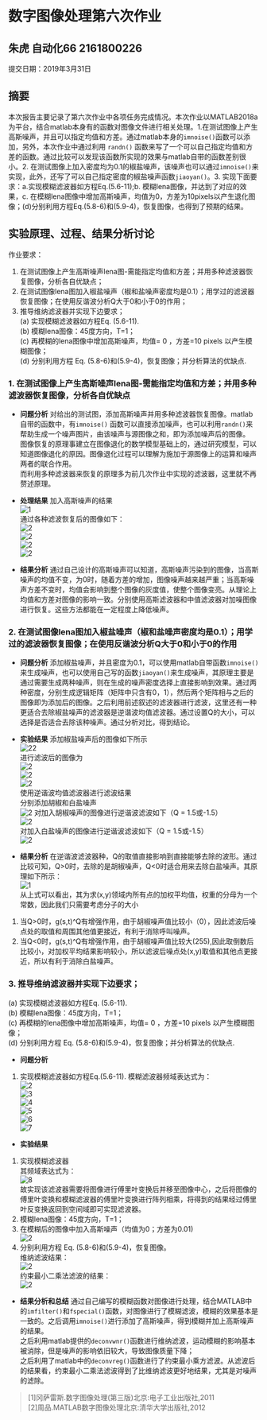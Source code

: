 # 数字图像处理第六次作业
## 朱虎 自动化66 2161800226

提交日期：2019年3月31日   

## 摘要
本次报告主要记录了第六次作业中各项任务完成情况。本次作业以MATLAB2018a为平台，结合matlab本身有的函数对图像文件进行相关处理。1.在测试图像上产生高斯噪声，并且可以指定均值和方差。通过matlab本身的`imnoise()`函数可以添加，另外，本次作业中通过利用 `randn()` 函数来写了一个可以自己指定均值和方差的函数。通过比较可以发现该函数所实现的效果与matlab自带的函数差别很小。2. 在测试图像上加入密度均为0.1的椒盐噪声，该噪声也可以通过`imnoise()`来实现，此外，还写了可以自己指定密度的椒盐噪声函数`jiaoyan()`。3. 实现下面要求：a.实现模糊滤波器如方程Eq.(5.6-11);b. 模糊lena图像，并达到了对应的效果，c. 在模糊lena图像中增加高斯噪声，均值为0，方差为10pixels以产生退化图像；(d)分别利用方程Eq.(5.8-6)和(5.9-4)，恢复图像，也得到了预期的结果。
## 实验原理、过程、结果分析讨论
作业要求：  
1. 在测试图像上产生高斯噪声lena图-需能指定均值和方差；并用多种滤波器恢复图像，分析各自优缺点；  
2. 在测试图像lena图加入椒盐噪声（椒和盐噪声密度均是0.1）；用学过的滤波器恢复图像；在使用反谐波分析Q大于0和小于0的作用；  
3. 推导维纳滤波器并实现下边要求；  
(a) 实现模糊滤波器如方程Eq. (5.6-11).  
(b) 模糊lena图像：45度方向，T=1；   
(c) 再模糊的lena图像中增加高斯噪声，均值= 0 ，方差=10 pixels 以产生模糊图像；  
(d) 分别利用方程 Eq. (5.8-6)和(5.9-4)，恢复图像；并分析算法的优缺点.   

### 1. 在测试图像上产生高斯噪声lena图-需能指定均值和方差；并用多种滤波器恢复图像，分析各自优缺点
- **问题分析**
对给出的测试图，添加高斯噪声并用多种滤波器恢复图像。matlab自带的函数中，有`imnoise()` 函数可以直接添加噪声，也可以利用`randn()`来帮助生成一个噪声图片，由该噪声与源图像之和，即为添加噪声后的图像。  
图像恢复的原理事建立在图像退化的数学模型基础上的，通过研究模型，可以知道图像退化的原因。图像退化过程可以理解为施加于源图像上的运算和噪声两者的联合作用。  
而利用多种滤波器来恢复的原理多为前几次作业中实现的滤波器，这里就不再赘述原理。
- **处理结果**
加入高斯噪声的结果  
![1](https://github.com/zhuhu00/hw6/tree/master/pic/p_g.jpg)  
通过各种滤波恢复后的图像如下：  
![2](https://github.com/zhuhu00/hw6/tree/master/pic/p11_z.jpg)    
![2](https://github.com/zhuhu00/hw6/tree/master/pic/p12.jpg)   
![2](https://github.com/zhuhu00/hw6/tree/master/pic/p13.jpg)   
![2](https://github.com/zhuhu00/hw6/tree/master/pic/p15.jpg)   

- **结果分析**
通过自己设计的高斯噪声可以知道，高斯噪声污染到的图像，当高斯噪声的均值不变，为0时，随着方差的增加，图像噪声越来越严重；当高斯噪声方差不变时，均值会影响到整个图像的灰度值，使整个图像变亮。从理论上均值和方差对图像的影响一致。分别使用高斯滤波器和中值滤波器对加噪图像进行恢复。这些方法都能在一定程度上降低噪声。

### 2. 在测试图像lena图加入椒盐噪声（椒和盐噪声密度均是0.1）；用学过的滤波器恢复图像；在使用反谐波分析Q大于0和小于0的作用
- **问题分析** 
添加椒盐噪声，并且密度为0.1，可以使用matlab自带函数`imnoise()`来生成噪声，也可以使用自己写的函数`jiaoyan()`来生成噪声，其原理主要是通过需要生成两种噪声，则在生成的噪声密度选择上直接影响到效果。通过两种密度，分别生成逻辑矩阵（矩阵中只含有0，1），然后两个矩阵相与之后的图像即为添加后的图像。之后利用前述叙述的滤波器进行滤波，这里还有一种更适合去除椒盐噪声的滤波器是逆谐波均值滤波器。通过设置Q的大小，可以选择是否适合去除该种噪声。通过分析对比，得到结论。
- **实验结果**
添加椒盐噪声后的图像如下所示    
![22](https://github.com/zhuhu00/hw6/tree/master/pic/p_j.jpg)  
进行滤波后的图像为    
![2](https://github.com/zhuhu00/hw6/tree/master/pic/p21.jpg)  
![2](https://github.com/zhuhu00/hw6/tree/master/pic/p23.jpg)  
![2](https://github.com/zhuhu00/hw6/tree/master/pic/p25.jpg)    
使用逆谐波均值滤波器进行滤波结果    
分别添加胡椒和白盐噪声    
![2](https://github.com/zhuhu00/hw6/tree/master/pic/p2_j_y.jpg)
对加入胡椒噪声的图像进行逆谐波滤波如下（Q = 1.5或-1.5）     
![2](https://github.com/zhuhu00/hw6/tree/master/pic/p2_h_nxb.jpg)     
对加入白盐噪声的图像进行逆谐波滤波如下（Q = 1.5或-1.5）      
![2](https://github.com/zhuhu00/hw6/tree/master/pic/p2_h_nxb.jpg)   
 
- **结果分析**
在逆谐波滤波器种，Q的取值直接影响到直接能够去除的波形。通过比较可知，Q>0时，去除的是胡椒噪声，Q<0时适合用来去除白盐噪声。其原理如下所示：  
![1](https://github.com/zhuhu00/hw6/tree/master/gs/p1.jpg)   
从上式可以看出，其为求(x,y)领域内所有点的加权平均值，权重的分母为一个常数，因此我们只需要考虑分子的大小  
1. 当Q>0时，g(s,t)^Q有增强作用，由于胡椒噪声值比较小（0），因此滤波后噪点处的取值和周围其他值更接近，有利于消除呼叫噪声。  
2. 当Q<0时，g(s,t)^Q有增强作用，由于胡椒噪声值比较大(255),因此取倒数后比较小，对加权平均结果影响较小，所以滤波后噪点处(x,y)取值和其他点更接近，所以有利于消除白盐噪声。  

### 3. 推导维纳滤波器并实现下边要求；   
(a) 实现模糊滤波器如方程Eq. (5.6-11).    
(b) 模糊lena图像：45度方向，T=1；      
(c) 再模糊的lena图像中增加高斯噪声，均值= 0 ，方差=10 pixels 以产生模糊图像；    
(d) 分别利用方程 Eq. (5.8-6)和(5.9-4)，恢复图像；并分析算法的优缺点.     

- **问题分析**
1. 实现模糊滤波器如方程Eq.(5.6-11).
模糊滤波器频域表达式为：  
![2](https://github.com/zhuhu00/hw6/tree/master/gs/p2.jpg)   
![3](https://github.com/zhuhu00/hw6/tree/master/gs/p3.jpg)   
![4](https://github.com/zhuhu00/hw6/tree/master/gs/p4.jpg)   
![5](https://github.com/zhuhu00/hw6/tree/master/gs/p5.jpg)   
![6](https://github.com/zhuhu00/hw6/tree/master/gs/p6.jpg)   
![7](https://github.com/zhuhu00/hw6/tree/master/gs/p7.jpg)   

- **实验结果**
1. 实现模糊滤波器  
其频域表达式为：  
![8](https://github.com/zhuhu00/hw6/tree/master/gs/p8.jpg)  
故实现该滤波器需要将图像进行傅里叶变换后并移至图像中心，之后将图像的傅里叶变换和模糊滤波器的傅里叶变换进行阵列相乘，将得到的结果经过傅里叶反变换返回到空间域即可实现滤波器。  
2. 模糊lena图像：45度方向，T=1；   
3. 在模糊后的图像中加入高斯噪声（均值为0；方差为0.01)   
![2](https://github.com/zhuhu00/hw6/tree/master/pic/p31.jpg)   
4. 分别利用方程 Eq. (5.8-6)和(5.9-4)，恢复图像。  
维纳滤波结果：    
![2](https://github.com/zhuhu00/hw6/tree/master/pic/p3_mh_w.jpg)  
约束最小二乘法滤波的结果：  
![2](https://github.com/zhuhu00/hw6/tree/master/pic/p3_y_l.jpg)   

- **结果分析和总结**
通过自己编写的模糊函数对图像进行处理，结合MATLAB中的`imfilter()`和`fspecial()`函数，对图像进行了模糊滤波，模糊的效果基本是一致的。之后调用`imnoise()`进行添加了高斯噪声，得到模糊并加上高斯噪声的结果。  
之后利用matlab提供的`deconvwnr()`函数进行维纳滤波，运动模糊的影响基本被消除，但是噪声的影响依旧较大，导致图像质量下降；  
之后利用了matlab中的`deconvreg()`函数进行了约束最小乘方滤波。从滤波后的结果看，约束最小二乘法滤波得到了比维纳滤波更好地结果，尤其是对噪声的滤除。  


> [1]冈萨雷斯.数字图像处理(第三版)北京:电子工业出版社,2011   
> [2]周品.MATLAB数字图像处理北京:清华大学出版社,2012